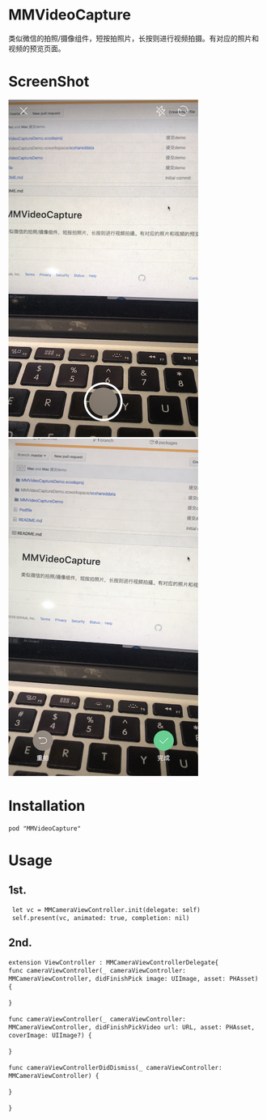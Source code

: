 # MMVideoCapture
类似微信的拍照/摄像组件，短按拍照片，长按则进行视频拍摄。有对应的照片和视频的预览页面。
# ScreenShot
<img width="375" height="667" src="https://github.com/MrQQQQQQQQQQ/MMVideoCapture/raw/master/MMVideoCaptureDemo/ScreenShots/IMG_2097.PNG"/>
<img width="375" height="667" src="https://github.com/MrQQQQQQQQQQ/MMVideoCapture/raw/master/MMVideoCaptureDemo/ScreenShots/IMG_2098.PNG"/>

# Installation
    pod "MMVideoCapture"
# Usage
## 1st.
     let vc = MMCameraViewController.init(delegate: self)
     self.present(vc, animated: true, completion: nil)
## 2nd.
    extension ViewController : MMCameraViewControllerDelegate{
    func cameraViewController(_ cameraViewController: MMCameraViewController, didFinishPick image: UIImage, asset: PHAsset) {
        
    }
    
    func cameraViewController(_ cameraViewController: MMCameraViewController, didFinishPickVideo url: URL, asset: PHAsset, coverImage: UIImage?) {
        
    }
    
    func cameraViewControllerDidDismiss(_ cameraViewController: MMCameraViewController) {
        
    }
    
    }
